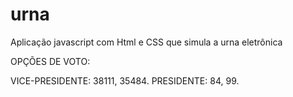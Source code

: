 # urna
Aplicação javascript com Html e CSS que simula a urna eletrônica

OPÇÕES DE VOTO:

VICE-PRESIDENTE: 38111, 35484.
PRESIDENTE: 84, 99.
